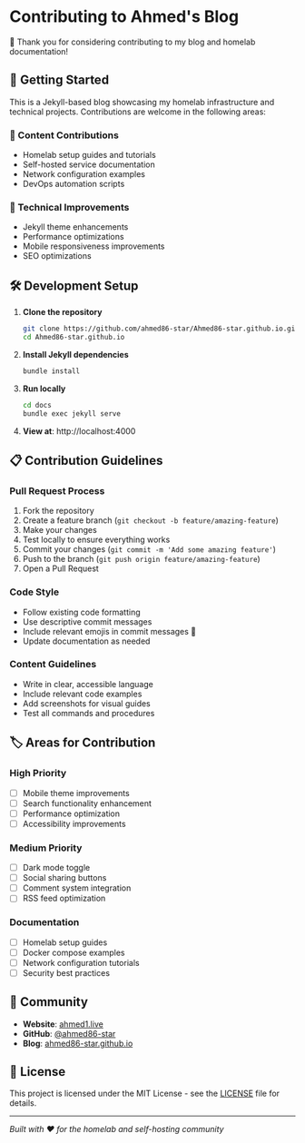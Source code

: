 # Contributing to Ahmed's Blog

🎉 Thank you for considering contributing to my blog and homelab documentation!

## 🚀 Getting Started

This is a Jekyll-based blog showcasing my homelab infrastructure and technical projects. Contributions are welcome in the following areas:

### 📝 Content Contributions
- Homelab setup guides and tutorials
- Self-hosted service documentation  
- Network configuration examples
- DevOps automation scripts

### 🔧 Technical Improvements
- Jekyll theme enhancements
- Performance optimizations
- Mobile responsiveness improvements
- SEO optimizations

## 🛠️ Development Setup

1. **Clone the repository**
   ```bash
   git clone https://github.com/ahmed86-star/Ahmed86-star.github.io.git
   cd Ahmed86-star.github.io
   ```

2. **Install Jekyll dependencies**
   ```bash
   bundle install
   ```

3. **Run locally**
   ```bash
   cd docs
   bundle exec jekyll serve
   ```

4. **View at**: http://localhost:4000

## 📋 Contribution Guidelines

### Pull Request Process
1. Fork the repository
2. Create a feature branch (`git checkout -b feature/amazing-feature`)
3. Make your changes
4. Test locally to ensure everything works
5. Commit your changes (`git commit -m 'Add some amazing feature'`)
6. Push to the branch (`git push origin feature/amazing-feature`)
7. Open a Pull Request

### Code Style
- Follow existing code formatting
- Use descriptive commit messages
- Include relevant emojis in commit messages 🎨
- Update documentation as needed

### Content Guidelines
- Write in clear, accessible language
- Include relevant code examples
- Add screenshots for visual guides
- Test all commands and procedures

## 🏷️ Areas for Contribution

### High Priority
- [ ] Mobile theme improvements
- [ ] Search functionality enhancement
- [ ] Performance optimization
- [ ] Accessibility improvements

### Medium Priority  
- [ ] Dark mode toggle
- [ ] Social sharing buttons
- [ ] Comment system integration
- [ ] RSS feed optimization

### Documentation
- [ ] Homelab setup guides
- [ ] Docker compose examples
- [ ] Network configuration tutorials
- [ ] Security best practices

## 🤝 Community

- **Website**: [ahmed1.live](https://www.ahmed1.live)
- **GitHub**: [@ahmed86-star](https://github.com/ahmed86-star)
- **Blog**: [ahmed86-star.github.io](https://ahmed86-star.github.io)

## 📄 License

This project is licensed under the MIT License - see the [LICENSE](LICENSE) file for details.

---

*Built with ❤️ for the homelab and self-hosting community*